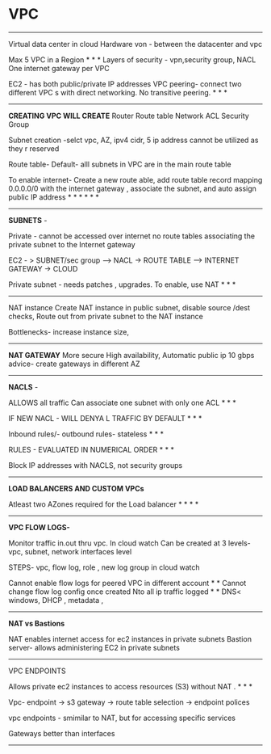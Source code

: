 # VPC

- - - -
Virtual data center in cloud
Hardware von -  between the datacenter and vpc

Max 5 VPC in a Region * * * 
Layers of security -  vpn,security group, NACL
One internet gateway per VPC

EC2 - has both public/private IP addresses 
VPC peering- connect two different VPC s with direct networking. No transitive peering. * * * 
- - - -
 **CREATING VPC WILL CREATE** 
	Router
	Route table
	Network ACL
	Security Group

Subnet creation -selct vpc, AZ, ipv4 cidr, 
				5 ip address cannot be utilized as they r reserved 

Route table-
	Default- alll subnets in VPC are in the main route table 
	
To enable internet-
	Create a new route able, add route table record mapping 0.0.0.0/0 		with the internet gateway , associate the subnet, and auto assign public 	IP address * * * *  * *   

- - - -
**SUBNETS** -

Private -  cannot be accessed over internet
		no route tables associating the private subnet to the Internet gateway 

EC2 - > SUBNET/sec group  —> NACL ->  ROUTE TABLE —> INTERNET GATEWAY -> CLOUD 

Private subnet - needs patches , upgrades. To enable, use NAT * * * 

- - - -
NAT instance 
Create NAT instance in public subnet, disable source /dest checks, 
Route out from private subnet to the NAT instance 

Bottlenecks- increase 	instance size, 

- - - -

**NAT GATEWAY**
	More secure
   High availability, 
	Automatic public ip
	10 gbps
	advice- create gateways in different AZ 

- - - -

**NACLS** - 

ALLOWS all traffic
Can associate one subnet with only one ACL * * * 

IF NEW NACL - WILL DENYA L TRAFFIC BY DEFAULT  * * * 

Inbound rules/- outbound rules- stateless * * * 

RULES - EVALUATED IN NUMERICAL ORDER * * * 

Block IP addresses with NACLS, not security groups

- - - -

**LOAD BALANCERS AND CUSTOM VPCs**

 Atleast two AZones required for the Load balancer * * * * 

- - - -

**VPC FLOW LOGS-**

  Monitor traffic in.out thru vpc. In cloud watch
Can be created at 3 levels-  vpc, subnet, network interfaces level 

STEPS- vpc, flow log, role , new log group in cloud watch 

Cannot enable flow logs for peered VPC in different account   * * 
Cannot change flow log config once created
Nto all ip traffic logged * * 
	DNS< windows, DHCP  , metadata , 

- - - -
**NAT vs Bastions**

NAT enables internet access for ec2 instances in private subnets
Bastion server- allows administering EC2  in private subnets 

- - - -

VPC ENDPOINTS

Allows private ec2 instances to access resources (S3) without NAT .  * * * 

Vpc-  endpoint -> s3 gateway -> route table selection -> endpoint polices 

vpc endpoints - smimilar to NAT, but for accessing specific services

Gateways better than interfaces 

- - - -


